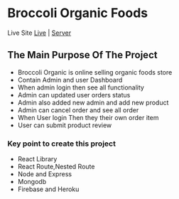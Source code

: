 # Broccoli Organic Foods

Live Site [Live](https://broccoli-organic.web.app/) | [Server](https://pure-sea-65908.herokuapp.com/)

## The Main Purpose Of The Project
*  Broccoli Organic is online selling organic foods store 
*  Contain Admin and user Dashboard
*  When admin login then see all functionality
*  Admin can updated user orders status
*  Admin also added new admin and add new product
*  Admin can cancel order and see all order
*  When User login Then they their own order item
*  User can submit product review

### Key point to create this project
*  React Library
*  React Route,Nested Route
*  Node and Express
*  Mongodb
*  Firebase and Heroku







